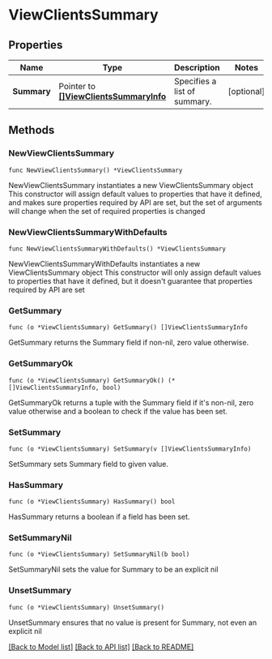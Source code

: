 # ViewClientsSummary

## Properties

Name | Type | Description | Notes
------------ | ------------- | ------------- | -------------
**Summary** | Pointer to [**[]ViewClientsSummaryInfo**](ViewClientsSummaryInfo.md) | Specifies a list of summary. | [optional] 

## Methods

### NewViewClientsSummary

`func NewViewClientsSummary() *ViewClientsSummary`

NewViewClientsSummary instantiates a new ViewClientsSummary object
This constructor will assign default values to properties that have it defined,
and makes sure properties required by API are set, but the set of arguments
will change when the set of required properties is changed

### NewViewClientsSummaryWithDefaults

`func NewViewClientsSummaryWithDefaults() *ViewClientsSummary`

NewViewClientsSummaryWithDefaults instantiates a new ViewClientsSummary object
This constructor will only assign default values to properties that have it defined,
but it doesn't guarantee that properties required by API are set

### GetSummary

`func (o *ViewClientsSummary) GetSummary() []ViewClientsSummaryInfo`

GetSummary returns the Summary field if non-nil, zero value otherwise.

### GetSummaryOk

`func (o *ViewClientsSummary) GetSummaryOk() (*[]ViewClientsSummaryInfo, bool)`

GetSummaryOk returns a tuple with the Summary field if it's non-nil, zero value otherwise
and a boolean to check if the value has been set.

### SetSummary

`func (o *ViewClientsSummary) SetSummary(v []ViewClientsSummaryInfo)`

SetSummary sets Summary field to given value.

### HasSummary

`func (o *ViewClientsSummary) HasSummary() bool`

HasSummary returns a boolean if a field has been set.

### SetSummaryNil

`func (o *ViewClientsSummary) SetSummaryNil(b bool)`

 SetSummaryNil sets the value for Summary to be an explicit nil

### UnsetSummary
`func (o *ViewClientsSummary) UnsetSummary()`

UnsetSummary ensures that no value is present for Summary, not even an explicit nil

[[Back to Model list]](../README.md#documentation-for-models) [[Back to API list]](../README.md#documentation-for-api-endpoints) [[Back to README]](../README.md)


